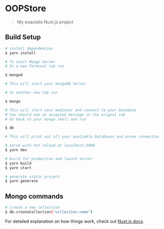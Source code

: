 # OOPStore

> My exquisite Nuxt.js project

## Build Setup

``` bash
# install dependencies
$ yarn install

# To start Mongo Server
# In a new Terminal tab run

$ mongod

# This will start your mongoDB Server

# In another new tab run

$ mongo

# This will start your mediator and connect to your Database
# You should see an accepted message in the orignal tab
# Go back to your mongo shell and run

$ db

# This will print out all your avaliable Databases and prove connection is succesful

# serve with hot reload at localhost:3000
$ yarn dev

# build for production and launch server
$ yarn build
$ yarn start

# generate static project
$ yarn generate
```

## Mongo commands

```bash
# Create a new collection
$ db.createCollection("collection-name")

```

For detailed explanation on how things work, check out [Nuxt.js docs](https://nuxtjs.org).
